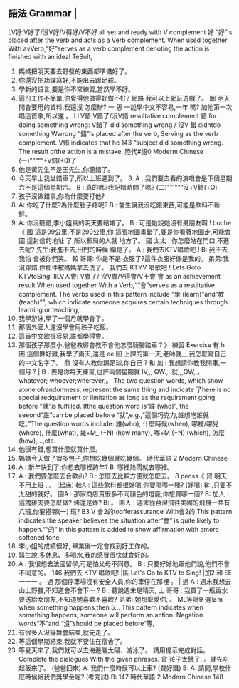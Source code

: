 ## 語法 Grammar |
LV好:V好了/沒V好/V得好/V不好
all set and ready with V complement 好
“好”is placed after the verb and acts as a Verb complement. When used together With
avVerb,“好”serves as a verb complement denoting the action is finished with an ideal
TeSult,
1. 媽媽把明天要去野餐的東西都準備好了。
2. 你還沒把功課寫好,不能出去踢足球。
3. 學新的語言,要是你不常練習,當然學不好。
4. 這份工作不簡單,你覺得他做得好做不好?
 網路                          我可以上網玩遊戲了。
圖 明天開會要用的資料,我還沒          怎麼辦? 一
思 一說學中文不容易,一年              嗎?
加他第一次唱這首歌,所以還              。
I.LV錯:V錯了/沒V錯
resultative complement 錯 for doing something wrong:
V錯了 did something wrong / 沒V 錯 didntdo something
Wwrong
“錯”is placed after the verb, Serving as the verb complement. V錯 indicates that he 143
“subject did something wrong. The result ofthe action is a mistake.
陸代#語0
Moderm Chinese
(一)"““““+V錯(+0)了
1. 他是黃先生不是王先生,你聽錯了。
2. 今天早上我坐錯車了,所以上班遲到了。
     3. A : 我們要去看的演唱會是下個星期六不是這個星期六。
      B : 真的嗎?我記錯時間了嗎?
(二)""'"““沒+V錯(+O)
1. 孩子沒做錯事,你為什麼要打他?
2. A: 你吃了什麼?為什麼肚子疼呢?
B : 醫生說我沒吃錯東西,可能是飲料不新鮮。
3. A: 你沒聽錯,李小姐真的明天要結婚了。
B : 可是她說她沒有男朋友啊 !
boche《
國 這是99公車,不是299公車,你
 這張地圖畫錯了,要是你看著地圖走,可能會
圖 這封信的地址    了,所以郵局的人就    地方了。
國 太太 : 你怎麼站在門口,不進去呢?
先生:我進不去,出門的時候    鑰是了。
 A : 我們去KTV唱歌吧 !
B: 我不去,我怕            會被你們笑。
較 哥哥: 你是不是            衣服了?這件衣服好像是我的。
弟弟:我沒穿錯,你那件被媽媽拿去洗了。
我們去 KTYV 唱歌吧 !
Lets Goto KTVtoSing!
IILV人會: V會了/ 沒V會/V得會/V不會
會 as an achievement result
When used together With a Verb,““會”serves as a resultative complement. The verbs
used in this pattern include “學 (learn)”and“教 (teach)”", which indicate someone
acquires certain techniques through learning or teaching,.
1. 我學游泳,學了一個月就學會了。
2. 那個外國人還沒學會用秩子吃飯。
3. 這首中文歌很容易,誰都學得會。
4. 那個孩子那麼小,爸爸教得會教不會他怎麼騎腳踏車 ?
》 練習 Exercise 有
h
圖 這個舞好難,我學了兩天,還是                   ee
回 上課的第一天,老師就__ 我怎麼寫自己的中文名字了。
鼎 沒有人教你踢足球,你自己                ? 和
加 : 我想請你教我開車,一個月                    ? |
B : 要是你每天練習,也許兩個星期就
IV,,, QW.,,.就,,,QW,,。 whatever; whoever;wherever,。
The two question words, which show atone ofrandomness, represent the same thing
and indicate 了here is no special redquirement or llmitation as long as the requirement
going before “就”is fulfilled. Ifthe question word is“誰 (who)”, the seeond“誰”can
be placed before “就”,e.g.,“這個巧克力,誰想吃誰就吃。”The question words
include: 誰(who), 什麼時候(when), 哪裡/哪兒(where), 什麼(what), 幾+M_ (+N)
(how many), 哪+M (+N) (which), 怎麼 (how), ..,ete.
1. 他很有錢,想買什麼就買什麼。
2. 媽媽今天做了很多包子,你想吃幾個就吃幾個。
時代華語       2
Modern Chinese
3. A : 新年快到了,你想去哪裡跨年?
B: 哪裡熱鬧就去哪裡。
4. A : 我們要怎麼去合歡山?
B : 怎麼去比較方便就怎麼去。
8 pecss《
貸 明天不用上班 ,                        。 (起床)
較A : 這些飲料都很好喝,你要喝哪一種? (好喝)
B:                                ,只要不太甜的就好。
圖A : 那家商店賣很多不同顏色的燈籠,你想買哪一個?
B:
加人 : 這塊雞肉要怎麼做? 烤還是炸?
B:                                                  。
圖人 : 週末從台灣飛往美國的飛機一共有八班,你要搭哪(一) 班?
B3
V 會2的toofferassurance With會2的
This pattern indicates the speaker believes the situation after“會” is quite likely to
happen.““的” in this pattern is added to show affirmation with amore softened tone.
1. 李小姐的成績很好, 畢業後一定會找到好工作的。
2. 醫生說,多休息、多喝水,我的感冒很快就會好的。
3. A : 我很想去法國留學,可是怕父母不同意。
B : 只要好好地跟他們說,他們不會不同意的。
146
我們去 KTV 唱歌吧! |區
Let's Go to KTV to Sing! |加2
和
EE 一一一
。 過 那個停車場沒有安全人員,你的車停在那裡       。 |
過 A : 週末我想去山上野餐,不知道會不會下十 ?
B : 聽說週末是晴天,
上 哥哥 : 我買了一瓶香水要送給女朋友,不知道她喜歡不喜歡?
弟弟: 她那麼愛你,                  。
ML等計9 選呈m   when something happens,then 5...
This pattern indicates when something happens, someone will perform an action.
Negation words“不”and “沒”should be placed before“等,
1. 有很多人沒等舞會結束,就先走了。
2. 等這個學期結束,我就不要住在宿舍了。
3. 等夏天來了,我們就可以去海邊曬太陽、游泳了。
請用提示完成對話。Complete the dialogues With the given phrases.
貸 孩子太餓了,               。就先吃起飯來了。 (爸爸回來)
 A: 我們什麼時候可以上車? (買好飄)
B:
 A: 請問,學校什麼時候給我們獎學金呢? (考完試)
B:
147
時代華語            2
Modern Chinese
148
